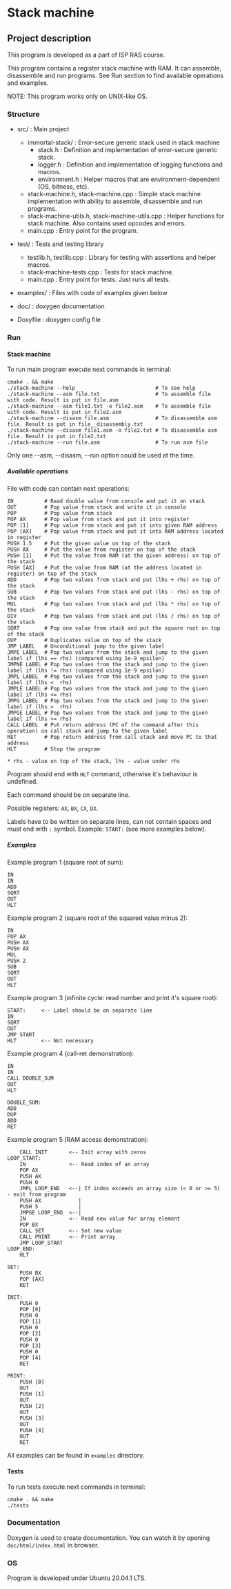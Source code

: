# Stack machine

## Project description

This program is developed as a part of ISP RAS course.  

This program contains a register stack machine with RAM. It can assemble, disassemble and run programs. 
See Run section to find available operations and examples.

NOTE: This program works only on UNIX-like OS.

### Structure

* src/ : Main project
    * immortal-stack/ : Error-secure generic stack used in stack machine
        * stack.h : Definition and implementation of error-secure generic stack.
        * logger.h : Definition and implementation of logging functions and macros.
        * environment.h : Helper macros that are environment-dependent (OS, bitness, etc).
    * stack-machine.h, stack-machine.cpp : Simple stack machine implementation with ability to assemble, disassemble and run programs.
    * stack-machine-utils.h, stack-machine-utils.cpp : Helper functions for stack machine. Also contains used opcodes and errors.
    * main.cpp : Entry point for the program.

* test/ : Tests and testing library
    * testlib.h, testlib.cpp : Library for testing with assertions and helper macros.
    * stack-machine-tests.cpp : Tests for stack machine.
    * main.cpp : Entry point for tests. Just runs all tests.

* examples/ : Files with code of examples given below

* doc/ : doxygen documentation

* Doxyfile : doxygen config file

### Run

#### Stack machine

To run main program execute next commands in terminal:
```shell script
cmake . && make
./stack-machine --help                          # To see help
./stack-machine --asm file.txt                  # To assemble file with code. Result is put in file.asm
./stack-machine --asm file1.txt -o file2.asm    # To assemble file with code. Result is put in file2.asm
./stack-machine --disasm file.asm               # To disassemble asm file. Result is put in file__disassembly.txt
./stack-machine --disasm file1.asm -o file2.txt # To disassemble asm file. Result is put in file2.txt
./stack-machine --run file.asm                  # To run asm file
```

Only one --asm, --disasm, --run option could be used at the time.

##### Available operations

File with code can contain next operations:
```
IN          # Read double value from console and put it on stack
OUT         # Pop value from stack and write it in console
POP         # Pop value from stack
POP AX      # Pop value from stack and put it into register
POP [1]     # Pop value from stack and put it into given RAM address
POP [AX]    # Pop value from stack and put it into RAM address located in register
PUSH 1.5    # Put the given value on top of the stack
PUSH AX     # Put the value from register on top of the stack
PUSH [1]    # Put the value from RAM (at the given address) on top of the stack
PUSH [AX]   # Put the value from RAM (at the address located in register) on top of the stack
ADD         # Pop two values from stack and put (lhs + rhs) on top of the stack
SUB         # Pop two values from stack and put (lhs - rhs) on top of the stack
MUL         # Pop two values from stack and put (lhs * rhs) on top of the stack
DIV         # Pop two values from stack and put (lhs / rhs) on top of the stack
SQRT        # Pop one value from stack and put the square root on top of the stack
DUP         # Duplicates value on top of the stack
JMP LABEL   # Unconditional jump to the given label
JMPE LABEL  # Pop two values from the stack and jump to the given label if (lhs == rhs) (compared using 1e-9 epsilon)
JMPNE LABEL # Pop two values from the stack and jump to the given label if (lhs != rhs) (compared using 1e-9 epsilon)
JMPL LABEL  # Pop two values from the stack and jump to the given label if (lhs <  rhs)
JMPLE LABEL # Pop two values from the stack and jump to the given label if (lhs <= rhs)
JMPG LABEL  # Pop two values from the stack and jump to the given label if (lhs >  rhs)
JMPGE LABEL # Pop two values from the stack and jump to the given label if (lhs >= rhs)
CALL LABEL  # Put return address (PC of the command after this operation) on call stack and jump to the given label
RET         # Pop return address from call stack and move PC to that address
HLT         # Stop the program

* rhs - value on top of the stack, lhs - value under rhs
```

Program should end with `HLT` command, otherwise it's behaviour is undefined.  

Each command should be on separate line.  

Possible registers: `AX`, `BX`, `CX`, `DX`.  

Labels have to be written on separate lines, can not contain spaces and must end with `:` symbol. Example: `START:` (see more examples below).

##### Examples

Example program 1 (square root of sum):
```
IN
IN
ADD
SQRT
OUT
HLT
```

Example program 2 (square root of the squared value minus 2):
```
IN
POP AX
PUSH AX
PUSH AX
MUL
PUSH 2
SUB
SQRT
OUT
HLT
```

Example program 3 (infinite cycle: read number and print it's square root):
```
START:     <-- Label should be on separate line
IN
SQRT
OUT
JMP START
HLT        <-- Not necessary
```

Example program 4 (call-ret demonstration):
```
IN
IN
CALL DOUBLE_SUM
OUT
HLT

DOUBLE_SUM:
ADD
DUP
ADD
RET
```

Example program 5 (RAM access demonstration):
```
    CALL INIT       <-- Init array with zeros
LOOP_START:
    IN              <-- Read index of an array
    POP AX
    PUSH AX
    PUSH 0
    JMPL LOOP_END   <--| If index exceeds an array size (< 0 or >= 5) - exit from program
    PUSH AX            |
    PUSH 5             |
    JMPGE LOOP_END  <--|
    IN              <-- Read new value for array element
    POP BX
    CALL SET        <-- Set new value
    CALL PRINT      <-- Print array
    JMP LOOP_START
LOOP_END:
    HLT

SET:
    PUSH BX
    POP [AX]
    RET

INIT:
    PUSH 0
    POP [0]
    PUSH 0
    POP [1]
    PUSH 0
    POP [2]
    PUSH 0
    POP [3]
    PUSH 0
    POP [4]
    RET

PRINT:
    PUSH [0]
    OUT
    PUSH [1]
    OUT
    PUSH [2]
    OUT
    PUSH [3]
    OUT
    PUSH [4]
    OUT
    RET
```

All examples can be found in `examples` directory.

#### Tests

To run tests execute next commands in terminal:
```
cmake . && make
./tests
```

### Documentation

Doxygen is used to create documentation. You can watch it by opening `doc/html/index.html` in browser.  

### OS

Program is developed under Ubuntu 20.04.1 LTS.